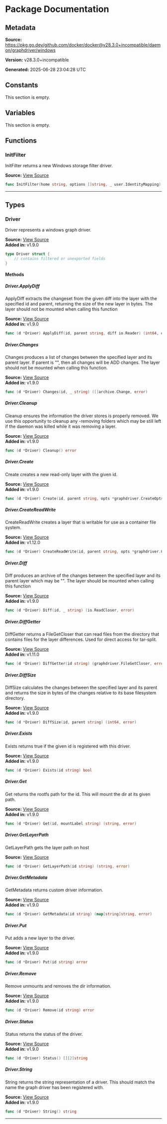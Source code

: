 # Package Documentation

## Metadata

**Source:** https://pkg.go.dev/github.com/docker/docker@v28.3.0+incompatible/daemon/graphdriver/windows

**Version:** v28.3.0+incompatible

**Generated:** 2025-06-28 23:04:28 UTC

## Constants

This section is empty.

## Variables

This section is empty.

## Functions

### InitFilter

InitFilter returns a new Windows storage filter driver.

**Source:** [View Source](https://github.com/docker/docker/blob/v28.3.0/daemon/graphdriver/windows/windows.go#L92)  

```go
func InitFilter(home string, options []string, _ user.IdentityMapping) (graphdriver.Driver, error)
```

---

## Types

### Driver

Driver represents a windows graph driver.

**Source:** [View Source](https://github.com/docker/docker/blob/v28.3.0/daemon/graphdriver/windows/windows.go#L80)  
**Added in:** v1.9.0

```go
type Driver struct {
	// contains filtered or unexported fields
}
```

#### Methods

##### Driver.ApplyDiff

ApplyDiff extracts the changeset from the given diff into the
layer with the specified id and parent, returning the size of the
new layer in bytes.
The layer should not be mounted when calling this function

**Source:** [View Source](https://github.com/docker/docker/blob/v28.3.0/daemon/graphdriver/windows/windows.go#L573)  
**Added in:** v1.9.0

```go
func (d *Driver) ApplyDiff(id, parent string, diff io.Reader) (int64, error)
```

##### Driver.Changes

Changes produces a list of changes between the specified layer
and its parent layer. If parent is "", then all changes will be ADD changes.
The layer should not be mounted when calling this function.

**Source:** [View Source](https://github.com/docker/docker/blob/v28.3.0/daemon/graphdriver/windows/windows.go#L518)  
**Added in:** v1.9.0

```go
func (d *Driver) Changes(id, _ string) ([]archive.Change, error)
```

##### Driver.Cleanup

Cleanup ensures the information the driver stores is properly removed.
We use this opportunity to cleanup any -removing folders which may be
still left if the daemon was killed while it was removing a layer.

**Source:** [View Source](https://github.com/docker/docker/blob/v28.3.0/daemon/graphdriver/windows/windows.go#L453)  
**Added in:** v1.9.0

```go
func (d *Driver) Cleanup() error
```

##### Driver.Create

Create creates a new read-only layer with the given id.

**Source:** [View Source](https://github.com/docker/docker/blob/v28.3.0/daemon/graphdriver/windows/windows.go#L177)  
**Added in:** v1.9.0

```go
func (d *Driver) Create(id, parent string, opts *graphdriver.CreateOpts) error
```

##### Driver.CreateReadWrite

CreateReadWrite creates a layer that is writable for use as a container
file system.

**Source:** [View Source](https://github.com/docker/docker/blob/v28.3.0/daemon/graphdriver/windows/windows.go#L169)  
**Added in:** v1.12.0

```go
func (d *Driver) CreateReadWrite(id, parent string, opts *graphdriver.CreateOpts) error
```

##### Driver.Diff

Diff produces an archive of the changes between the specified
layer and its parent layer which may be "".
The layer should be mounted when calling this function

**Source:** [View Source](https://github.com/docker/docker/blob/v28.3.0/daemon/graphdriver/windows/windows.go#L482)  
**Added in:** v1.9.0

```go
func (d *Driver) Diff(id, _ string) (io.ReadCloser, error)
```

##### Driver.DiffGetter

DiffGetter returns a FileGetCloser that can read files from the directory that
contains files for the layer differences. Used for direct access for tar-split.

**Source:** [View Source](https://github.com/docker/docker/blob/v28.3.0/daemon/graphdriver/windows/windows.go#L922)  
**Added in:** v1.11.0

```go
func (d *Driver) DiffGetter(id string) (graphdriver.FileGetCloser, error)
```

##### Driver.DiffSize

DiffSize calculates the changes between the specified layer
and its parent and returns the size in bytes of the changes
relative to its base filesystem directory.

**Source:** [View Source](https://github.com/docker/docker/blob/v28.3.0/daemon/graphdriver/windows/windows.go#L607)  
**Added in:** v1.9.0

```go
func (d *Driver) DiffSize(id, parent string) (int64, error)
```

##### Driver.Exists

Exists returns true if the given id is registered with this driver.

**Source:** [View Source](https://github.com/docker/docker/blob/v28.3.0/daemon/graphdriver/windows/windows.go#L155)  
**Added in:** v1.9.0

```go
func (d *Driver) Exists(id string) bool
```

##### Driver.Get

Get returns the rootfs path for the id. This will mount the dir at its given path.

**Source:** [View Source](https://github.com/docker/docker/blob/v28.3.0/daemon/graphdriver/windows/windows.go#L366)  
**Added in:** v1.9.0

```go
func (d *Driver) Get(id, mountLabel string) (string, error)
```

##### Driver.GetLayerPath

GetLayerPath gets the layer path on host

**Source:** [View Source](https://github.com/docker/docker/blob/v28.3.0/daemon/graphdriver/windows/windows.go#L361)  

```go
func (d *Driver) GetLayerPath(id string) (string, error)
```

##### Driver.GetMetadata

GetMetadata returns custom driver information.

**Source:** [View Source](https://github.com/docker/docker/blob/v28.3.0/daemon/graphdriver/windows/windows.go#L628)  
**Added in:** v1.9.0

```go
func (d *Driver) GetMetadata(id string) (map[string]string, error)
```

##### Driver.Put

Put adds a new layer to the driver.

**Source:** [View Source](https://github.com/docker/docker/blob/v28.3.0/daemon/graphdriver/windows/windows.go#L424)  
**Added in:** v1.9.0

```go
func (d *Driver) Put(id string) error
```

##### Driver.Remove

Remove unmounts and removes the dir information.

**Source:** [View Source](https://github.com/docker/docker/blob/v28.3.0/daemon/graphdriver/windows/windows.go#L265)  
**Added in:** v1.9.0

```go
func (d *Driver) Remove(id string) error
```

##### Driver.Status

Status returns the status of the driver.

**Source:** [View Source](https://github.com/docker/docker/blob/v28.3.0/daemon/graphdriver/windows/windows.go#L148)  
**Added in:** v1.9.0

```go
func (d *Driver) Status() [][2]string
```

##### Driver.String

String returns the string representation of a driver. This should match
the name the graph driver has been registered with.

**Source:** [View Source](https://github.com/docker/docker/blob/v28.3.0/daemon/graphdriver/windows/windows.go#L143)  
**Added in:** v1.9.0

```go
func (d *Driver) String() string
```

---

